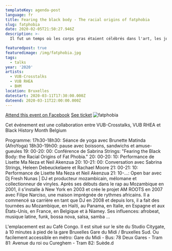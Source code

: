 ```yaml
---
templateKey: agenda-post
language: fr
title: Fearing the black body - The racial origins of fatphobia
slug: fatphobia
date: 2020-02-05T21:50:27.946Z
description: >-
  Il fut un temps où les corps gras étaient célébrés dans l'art, les journaux, les magazines et les revues médicales, mais tout cela a changé au XVIIIe siècle, lorsque la graisse s'est associée à l'idée que les personnes à la peau colorée étaient des sauvages racialement inférieurs. Au cours de cet événement, qui fait partie du programme du Mois de l'histoire des Noirs en Belgique, vous apprendrez et découvrirez comment ce changement continue de hanter les corps noirs jusqu'à ce jour. Avec Sabrina Strings (auteur de craindre le corps noir), Lisette Ma Neza (championne de slam poésie), Brunette Matinda (Afroyoga), Heleen Debeuckelaere (écrivain) et Rachael Moore (coordinatrice RainbowHouse)

featuredpost: true
featuredimage: /img/fatphobia.jpg
tags:
  - talks
year: '2020'
artists:
  - VUB-Crosstalks
  - VUB RHEA
  - BHM
location: Bruxelles
datestart: 2020-03-11T17:30:00.000Z
dateend: 2020-03-11T22:00:00.000Z
---
```

[Attend this event on Facebook](https://www.facebook.com/events/2518708328397103/)
[See ticket](https://www.vub.be/en/events/2020/black-history-month-belgium-the-racial-origins-of-fat-phobia?fbclid=IwAR2e1B978A0IkxTD0_aB-MnyX292sUadV3N6Hxam12eHHDSLwtiBFxSC0k8)
![fatphobia](/img/fatphobia.jpg "fatphobia")

Cet événement est une collaboration entre VUB-Crosstalks, VUB RHEA et Black History Month Belgium

Programme:
17h30-18h30: Séance de yoga avec Brunette Matinda (AfroYoga)
18h30-19h00: pause avec boissons, sandwichs et amuse-gueules
19: 00-20: 00: Conférence de Sabrina Strings: "Fearing the Black Body: the Racial Origins of Fat Phobia."
20: 00-20: 10: Performance de Lisette Ma Neza et Neil Akenzua
20: 10-21: 00: Conversation avec Sabrina Strings, Heleen Debeuckelaere et Rachael Moore
21: 00-21: 10: Performance de Lisette Ma Neza et Neil Akenzua
21: 10-…: Open bar avec Dj Fresh Nunas | DJ et producteur mozambicain, mélomane et collectionneur de vinyles. Après ses débuts dans le rap au Mozambique en 2001, il s'installe à New York en 2003 et crée le projet AM ROOTS en 2007 avec Filipe Narciso, une maison imprégnée de rythmes africains. Il a commencé sa carrière en tant que DJ en 2008 et depuis lors, il a fait des tournées au Mozambique, en Haïti, au Panama, en Italie, en Espagne et aux États-Unis, en France, en Belgique et à Niamey. Ses influences: afrobeat, musique latine, funk, bossa nova, salsa, samba ...

L'emplacement est au Café Congo. Il est situé sur le site du Studio Citygate, à 10 minutes à pied de la gare Bruxelles Gare du Midi / Bruxelles Sud. Ou facilement accessible en métro: Gare du Midi - Bus: 78 Deux Gares - Tram 81: Avenue du roi ou Cureghem - Tram 82: Suède.d
